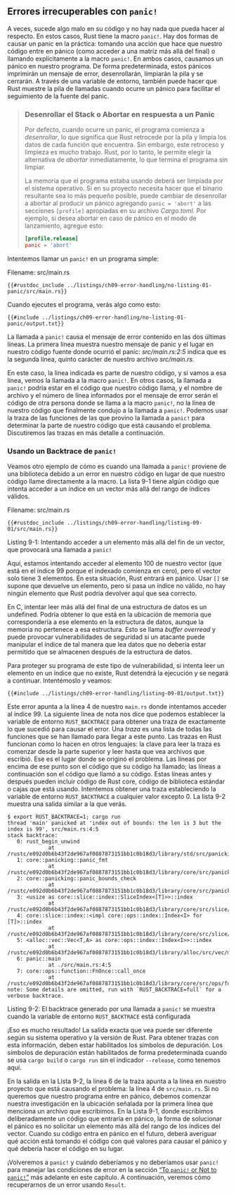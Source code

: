 ## Errores irrecuperables con `panic!`

A veces, sucede algo malo en su código y no hay nada que pueda hacer al
respecto. En estos casos, Rust tiene la macro `panic!`. Hay dos formas de
causar un panic en la práctica: tomando una acción que hace que nuestro código
entre en pánico (como acceder a una matriz más allá del final) o llamando
explícitamente a la macro `panic!`. En ambos casos, causamos un pánico en
nuestro programa. De forma predeterminada, estos pánicos imprimirán un mensaje
de error, desenrollarán, limpiarán la pila y se cerrarán. A través de una
variable de entorno, también puede hacer que Rust muestre la pila de llamadas
cuando ocurre un pánico para facilitar el seguimiento de la fuente del panic.

> ### Desenrollar el Stack o Abortar en respuesta a un Panic
>
> Por defecto, cuando ocurre un panic, el programa comienza a _desenrollar_,
> lo que significa que Rust retrocede por la pila y limpia los datos de cada
> función que encuentra. Sin embargo, este retroceso y limpieza es mucho
> trabajo. Rust, por lo tanto, le permite elegir la alternativa de _abortar_
> inmediatamente, lo que termina el programa sin limpiar.
>
> La memoria que el programa estaba usando deberá ser limpiada
> por el sistema operativo. Si en su proyecto necesita hacer que el binario
> resultante sea lo más pequeño posible, puede cambiar de desenrollar a abortar
> al producir un pánico agregando `panic = 'abort'` a las secciones
> `[profile]` apropiadas en su archivo _Cargo.toml_. Por ejemplo, si desea
> abortar en caso de pánico en el modo de lanzamiento, agregue esto:
>
> ```toml
> [profile.release]
> panic = 'abort'
> ```

Intentemos llamar un `panic!` en un programa simple:

<span class="filename">Filename: src/main.rs</span>

```rust,should_panic,panics
{{#rustdoc_include ../listings/ch09-error-handling/no-listing-01-panic/src/main.rs}}
```

Cuando ejecutes el programa, verás algo como esto:

```console
{{#include ../listings/ch09-error-handling/no-listing-01-panic/output.txt}}
```

La llamada a `panic!` causa el mensaje de error contenido en las dos últimas
líneas. La primera línea muestra nuestro mensaje de panic y el lugar en
nuestro código fuente donde ocurrió el panic: _src/main.rs:2:5_ indica que es
la segunda línea, quinto carácter de nuestro archivo _src/main.rs_.

En este caso, la línea indicada es parte de nuestro código, y si vamos a esa
línea, vemos la llamada a la macro `panic!`. En otros casos, la llamada a
`panic!` podría estar en el código que nuestro código llama, y el nombre de
archivo y el número de línea informados por el mensaje de error serán el
código de otra persona donde se llama a la macro `panic!`, no la línea de
nuestro código que finalmente condujo a la llamada a `panic!`. Podemos usar la
traza de las funciones de las que provino la llamada a `panic!` para
determinar la parte de nuestro código que está causando el problema.
Discutiremos las trazas en más detalle a continuación.

### Usando un Backtrace de `panic!`

Veamos otro ejemplo de cómo es cuando una llamada a `panic!` proviene de una
biblioteca debido a un error en nuestro código en lugar de que nuestro código
llame directamente a la macro. La lista 9-1 tiene algún código que intenta
acceder a un índice en un vector más allá del rango de índices válidos.

<span class="filename">Filename: src/main.rs</span>

```rust,should_panic,panics
{{#rustdoc_include ../listings/ch09-error-handling/listing-09-01/src/main.rs}}
```

<span class="caption">Listing 9-1: Intentando acceder a un elemento más allá del
fin de un vector, que provocará una llamada a `panic!`</span>

Aquí, estamos intentando acceder al elemento 100 de nuestro vector (que está
en el índice 99 porque el indexado comienza en cero), pero el vector solo
tiene 3 elementos. En esta situación, Rust entrará en pánico. Usar `[]` se
supone que devuelve un elemento, pero si pasa un índice no válido, no hay
ningún elemento que Rust podría devolver aquí que sea correcto.

En C, intentar leer más allá del final de una estructura de datos es un
undefined. Podría obtener lo que está en la ubicación de
memoria que correspondería a ese elemento en la estructura de datos, aunque
la memoria no pertenece a esa estructura. Esto se llama _buffer overread_ y
puede provocar vulnerabilidades de seguridad si un atacante puede manipular el
índice de tal manera que lea datos que no debería estar permitido que se
almacenen después de la estructura de datos.

Para proteger su programa de este tipo de vulnerabilidad, si intenta leer un
elemento en un índice que no existe, Rust detendrá la ejecución y se negará a
continuar. Intentémoslo y veamos:

```console
{{#include ../listings/ch09-error-handling/listing-09-01/output.txt}}
```

Este error apunta a la línea 4 de nuestro `main.rs` donde intentamos acceder al
índice 99. La siguiente línea de nota nos dice que podemos establecer la
variable de entorno `RUST_BACKTRACE` para obtener una traza de exactamente lo
que sucedió para causar el error. Una _traza_ es una lista de todas las
funciones que se han llamado para llegar a este punto. Las trazas en Rust
funcionan como lo hacen en otros lenguajes: la clave para leer la traza es
comenzar desde la parte superior y leer hasta que vea archivos que escribió.
Ese es el lugar donde se originó el problema. Las líneas por encima de ese
punto son el código que su código ha llamado; las líneas a continuación son el
código que llamó a su código. Estas líneas antes y después pueden incluir
código de Rust core, código de biblioteca estándar o cajas que está usando.
Intentemos obtener una traza estableciendo la variable de entorno
`RUST_BACKTRACE` a cualquier valor excepto 0. La lista 9-2 muestra una salida
similar a la que verás.

<!-- manual-regeneration
cd listings/ch09-error-handling/listing-09-01
RUST_BACKTRACE=1 cargo run
copy the backtrace output below
check the backtrace number mentioned in the text below the listing
-->

```console
$ export RUST_BACKTRACE=1; cargo run
thread 'main' panicked at 'index out of bounds: the len is 3 but the index is 99', src/main.rs:4:5
stack backtrace:
   0: rust_begin_unwind
             at /rustc/e092d0b6b43f2de967af0887873151bb1c0b18d3/library/std/src/panicking.rs:584:5
   1: core::panicking::panic_fmt
             at /rustc/e092d0b6b43f2de967af0887873151bb1c0b18d3/library/core/src/panicking.rs:142:14
   2: core::panicking::panic_bounds_check
             at /rustc/e092d0b6b43f2de967af0887873151bb1c0b18d3/library/core/src/panicking.rs:84:5
   3: <usize as core::slice::index::SliceIndex<[T]>>::index
             at /rustc/e092d0b6b43f2de967af0887873151bb1c0b18d3/library/core/src/slice/index.rs:242:10
   4: core::slice::index::<impl core::ops::index::Index<I> for [T]>::index
             at /rustc/e092d0b6b43f2de967af0887873151bb1c0b18d3/library/core/src/slice/index.rs:18:9
   5: <alloc::vec::Vec<T,A> as core::ops::index::Index<I>>::index
             at /rustc/e092d0b6b43f2de967af0887873151bb1c0b18d3/library/alloc/src/vec/mod.rs:2591:9
   6: panic::main
             at ./src/main.rs:4:5
   7: core::ops::function::FnOnce::call_once
             at /rustc/e092d0b6b43f2de967af0887873151bb1c0b18d3/library/core/src/ops/function.rs:248:5
note: Some details are omitted, run with `RUST_BACKTRACE=full` for a verbose backtrace.
```

<span class="caption">Listing 9-2: El backtrace generado por una llamada a
`panic!` se muestra cuando la variable de entorno `RUST_BACKTRACE` está
configurada</span>

¡Eso es mucho resultado! La salida exacta que vea puede ser diferente según su
sistema operativo y la versión de Rust. Para obtener trazas con esta
información, deben estar habilitados los símbolos de depuración. Los símbolos
de depuración están habilitados de forma predeterminada cuando se usa `cargo
build` o `cargo run` sin el indicador `--release`, como tenemos aquí.

En la salida en la Lista 9-2, la línea 6 de la traza apunta a la línea en
nuestro proyecto que está causando el problema: la línea 4 de `src/main.rs`. Si
no queremos que nuestro programa entre en pánico, debemos comenzar nuestra
investigación en la ubicación señalada por la primera línea que menciona un
archivo que escribimos. En la Lista 9-1, donde escribimos deliberadamente un
código que entraría en pánico, la forma de solucionar el pánico es no solicitar
un elemento más allá del rango de los índices del vector. Cuando su código
entra en pánico en el futuro, deberá averiguar qué acción está tomando el
código con qué valores para causar el pánico y qué debería hacer el código en
su lugar.

¡Volveremos a `panic!` y cuándo deberíamos y no deberíamos usar `panic!` para
manejar las condiciones de error en la sección [“To `panic!` or Not to
`panic!`”][to-panic-or-not-to-panic]<!-- ignore --> más adelante en este
capítulo. A continuación, veremos cómo recuperarnos de un error usando
`Result`.

[to-panic-or-not-to-panic]: ch09-03-to-panic-or-not-to-panic.html#panic-o-no-panic

